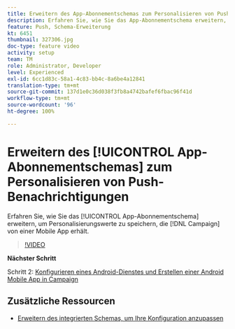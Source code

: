 ```yaml
---
title: Erweitern des App-Abonnementschemas zum Personalisieren von Push-Benachrichtigungen
description: Erfahren Sie, wie Sie das App-Abonnementschema erweitern, um Personalisierungswerte speichern zu können, die Campaign von einer Mobile App erhält.
feature: Push, Schema-Erweiterung
kt: 6451
thumbnail: 327306.jpg
doc-type: feature video
activity: setup
team: TM
role: Administrator, Developer
level: Experienced
exl-id: 6cc1d83c-58a1-4c83-bb4c-8a6be4a12841
translation-type: tm+mt
source-git-commit: 137d1e0c36d038f3fb8a4742bafef6fbac96f41d
workflow-type: tm+mt
source-wordcount: '96'
ht-degree: 100%

---
```


# Erweitern des [!UICONTROL App-Abonnementschemas] zum Personalisieren von Push-Benachrichtigungen

Erfahren Sie, wie Sie das [!UICONTROL App-Abonnementschema] erweitern, um Personalisierungswerte zu speichern, die [!DNL Campaign] von einer Mobile App erhält.

>[!VIDEO](https://video.tv.adobe.com/v/327306?quality=12)

**Nächster Schritt**

Schritt 2: [Konfigurieren eines Android-Dienstes und Erstellen einer Android Mobile App in Campaign](/help/tutorial-getting-started-with-push-notifications-for-android/configuring-an-android-service-in-campaign.md)

## Zusätzliche Ressourcen

* [Erweitern des integrierten Schemas, um Ihre Konfiguration anzupassen](https://experienceleague.adobe.com/docs/campaign-classic/using/sending-messages/sending-push-notifications/configure-the-mobile-app/configuring-the-mobile-application-android.html?lang=de#extend-subscription-schema)
